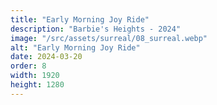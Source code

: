 ```yaml
---
title: "Early Morning Joy Ride"
description: "Barbie's Heights - 2024"
image: "/src/assets/surreal/08_surreal.webp"
alt: "Early Morning Joy Ride"
date: 2024-03-20
order: 8
width: 1920
height: 1280
---
```

